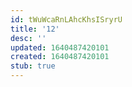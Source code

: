 ```yaml
---
id: tWuWcaRnLAhcKhsISryrU
title: '12'
desc: ''
updated: 1640487420101
created: 1640487420101
stub: true
---
```


